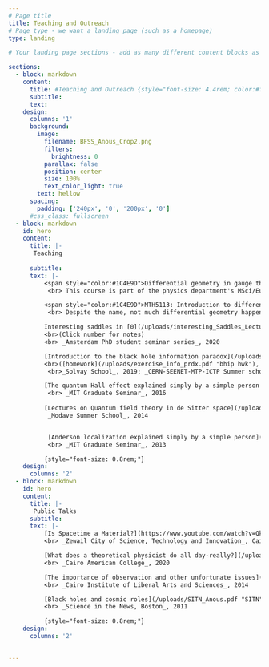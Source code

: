 ```yaml
---
# Page title
title: Teaching and Outreach
# Page type - we want a landing page (such as a homepage)
type: landing

# Your landing page sections - add as many different content blocks as you like

sections:
  - block: markdown
    content:
      title: #Teaching and Outreach {style="font-size: 4.4rem; color:#ffffff;"}
      subtitle:
      text:
    design:
      columns: '1'
      background:
        image: 
          filename: BFSS_Anous_Crop2.png
          filters:
            brightness: 0
          parallax: false
          position: center
          size: 100%
          text_color_light: true
        text: hellow
      spacing:
        padding: ['240px', '0', '200px', '0']
      #css_class: fullscreen
  - block: markdown
    id: hero
    content:
      title: |-
       Teaching 
       
      subtitle: 
      text: |- 
          <span style="color:#1C4E9D">Differential geometry in gauge theory and gravity, Semester A 2024/2025</span>
           <br> This course is part of the physics department's MSci/Euro master's program. The course covers differential forms/exterior algebras, manifolds, fiber bundles, gauge theory, Elie Cartan's formulation of general relativity, and ends with a discussion of the bundle structure of monopoles and instantons. 

          <span style="color:#1C4E9D">MTH5113: Introduction to differential geometry, Semester B 2023/2024</span>
           <br> Despite the name, not much differential geometry happens here. Rather, this is a vector calculus course. For actual differential geometry, you should take MTH6132: Relativity

          Interesting saddles in [0](/uploads/interesting_Saddles_Lecture1.pdf "0"), [1](/uploads/interesting_Saddles_Lecture2.pdf "1") and [2](/uploads/interesting_Saddles_Lecture3.pdf "2") dimensions
          <br>(Click number for notes)
          <br> _Amsterdam PhD student seminar series_, 2020

          [Introduction to the black hole information paradox](/uploads/info_paradox_lecture.pdf "BHIP") 
          <br>([homework](/uploads/exercise_info_prdx.pdf "bhip hwk"), [solutions](/uploads/solutions_info_prdx.pdf "bhip sols"))
           <br>_Solvay School_, 2019; _CERN-SEENET-MTP-ICTP Summer school in Thessaloniki_, 2024; _LONTI_, 2025 [videos](https://www.youtube.com/watch?v=v4axC6pJlvQ&list=PLlva4MroG-KEvFT66gZWotWgNKYJaiAFh&index=5)

          [The quantum Hall effect explained simply by a simple person (bis)](/uploads/qhe.pdf "Quantum Hall")
           <br> _MIT Graduate Seminar_, 2016
           
          [Lectures on Quantum field theory in de Sitter space](/uploads/Modave.pdf "Modave")<br>
           _Modave Summer School_, 2014


           [Anderson localization explained simply by a simple person](/uploads/anderson.pdf "localization")
           <br> _MIT Graduate Seminar_, 2013

          {style="font-size: 0.8rem;"}
    design:
      columns: '2'
  - block: markdown
    id: hero
    content:
      title: |-
       Public Talks
      subtitle: 
      text: |- 
          [Is Spacetime a Material?](https://www.youtube.com/watch?v=QktMjjuHbrM)
          <br> _Zewail City of Science, Technology and Innovation_, Cairo 2024

          [What does a theoretical physicist do all day-really?](/uploads/CAC_talk_Tarek.pdf "really now")
          <br> _Cairo American College_, 2020

          [The importance of observation and other unfortunate issues](/uploads/CILAS.pdf "CILAS")
          <br> _Cairo Institute of Liberal Arts and Sciences_, 2014

          [Black holes and cosmic roles](/uploads/SITN_Anous.pdf "SITN")
          <br> _Science in the News, Boston_, 2011

          {style="font-size: 0.8rem;"}
    design:
      columns: '2'
      

---
```

